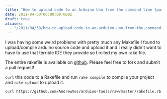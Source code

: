 ```yaml
---
title: "How to upload code to an Arduino Uno from the command line (part 2)"
date: 2011-04-30T00:00:00.000Z
draft: true
aliases:
  - "/2011/04/30/how-to-upload-code-to-an-arduino-uno-from-the-command-line-part-2"
---
```

I was having some weird problems with pretty much any Makefile I found to upload/compile arduino source code and upload it and I really didn't want to have to use that terrible IDE they provide so I rolled my own rake file.

  The entire rakefile is available on [github](https://github.com/AndrewVos/arduino-tools). Please feel free to fork and submit a pull request!

`curl` this code to a Rakefile and run `rake compile` to compile your project and `rake upload` to upload it.

```bash
curl https://github.com/AndrewVos/arduino-tools/raw/master/rakefile.rb > Rakefile
```
